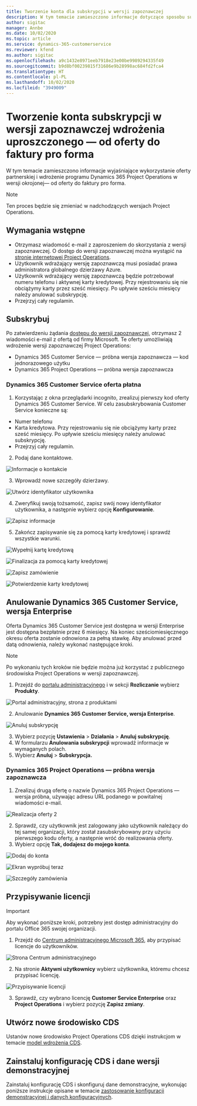 ```yaml
---
title: Tworzenie konta dla subskrypcji w wersji zapoznawczej
description: W tym temacie zamieszczono informacje dotyczące sposobu subskrypcji programu Project Operations w wersji okrojonej— od oferty do faktury pro forma.
author: sigitac
manager: Annbe
ms.date: 10/02/2020
ms.topic: article
ms.service: dynamics-365-customerservice
ms.reviewer: kfend
ms.author: sigitac
ms.openlocfilehash: a9c1432e8971eeb7918e23e00be9989294335f49
ms.sourcegitcommit: b9d8bf00239815f31686e9b28998ac684fd2fca4
ms.translationtype: HT
ms.contentlocale: pl-PL
ms.lasthandoff: 10/02/2020
ms.locfileid: "3949009"
---
```

# <a name="sign-up-for-a-preview-subscription-for-lite-deployment--deal-to-proforma-invoicing"></a>Tworzenie konta subskrypcji w wersji zapoznawczej wdrożenia uproszczonego — od oferty do faktury pro forma

W tym temacie zamieszczono informacje wyjaśniające wykorzystanie oferty partnerskiej i wdrożenie programu Dynamics 365 Project Operations w wersji okrojonej— od oferty do faktury pro forma.

> [!NOTE]
> Ten proces będzie się zmieniać w nadchodzących wersjach Project Operations.

## <a name="prerequisites"></a>Wymagania wstępne

- Otrzymasz wiadomość e-mail z zaproszeniem do skorzystania z wersji zapoznawczej. O dostęp do wersji zapoznawczej można wystąpić na [stronie internetowej Project Operations](https://dynamics.microsoft.com/en-us/project-operations/overview/).
- Użytkownik wdrażający wersję zapoznawczą musi posiadać prawa administratora globalnego dzierżawy Azure.
- Użytkownik wdrażający wersję zapoznawczą będzie potrzebował numeru telefonu i aktywnej karty kredytowej. Przy rejestrowaniu się nie obciążymy karty przez sześć miesięcy. Po upływie sześciu miesięcy należy anulować subskrypcję. 
- Przejrzyj cały regulamin.

## <a name="subscribe"></a>Subskrybuj

Po zatwierdzeniu żądania [dostępu do wersji zapoznawczej](https://forms.office.com/FormsPro/Pages/ResponsePage.aspx?id=v4j5cvGGr0GRqy180BHbR56j8lZs0FdAvwT75_WNFyxUMkRDV1NYQU5TNjE2VjhKOVBUNVg2R0s1NC4u), otrzymasz 2 wiadomości e-mail z ofertą od firmy Microsoft. Te oferty umożliwiają wdrożenie wersji zapoznawczej Project Operations:

- Dynamics 365 Customer Service — próbna wersja zapoznawcza — kod jednorazowego użytku
- Dynamics 365 Project Operations — próbna wersja zapoznawcza

### <a name="dynamics-365-customer-service-paid-offer"></a>Dynamics 365 Customer Service oferta płatna

1. Korzystając z okna przeglądarki incognito, zrealizuj pierwszy kod oferty Dynamics 365 Customer Service. W celu zasubskrybowania Customer Service konieczne są:

- Numer telefonu
- Karta kredytowa. Przy rejestrowaniu się nie obciążymy karty przez sześć miesięcy. Po upływie sześciu miesięcy należy anulować subskrypcję.
- Przejrzyj cały regulamin.

2. Podaj dane kontaktowe.

![Informacje o kontakcie](./media/1ContactInformation.png)

3. Wprowadź nowe szczegóły dzierżawy.

![Utwórz identyfikator użytkownika](./media/2CreateUserID.png)

4. Zweryfikuj swoją tożsamość, zapisz swój nowy identyfikator użytkownika, a następnie wybierz opcję **Konfigurowanie**.

![Zapisz informacje](./media/3SaveInfo.png)

5. Zakończ zapisywanie się za pomocą karty kredytowej i sprawdź wszystkie warunki. 

![Wypełnij kartę kredytową](./media/4CompleteCreditCard.png)

![Finalizacja za pomocą karty kredytowej](./media/5CreditCardCheckout.png)

![Zapisz zamówienie](./media/6SaveOrder.png)

![Potwierdzenie karty kredytowej](./media/7Confirmation.png)

## <a name="cancel-the-dynamics-365-customer-service-enterprise-offer"></a>Anulowanie Dynamics 365 Customer Service, wersja Enterprise

Oferta Dynamics 365 Customer Service jest dostępna w wersji Enterprise jest dostępna bezpłatnie przez 6 miesięcy. Na koniec sześciomiesięcznego okresu oferta zostanie odnowiona za pełną stawkę. Aby anulować przed datą odnowienia, należy wykonać następujące kroki. 

> [!NOTE]
> Po wykonaniu tych kroków nie będzie można już korzystać z publicznego środowiska Project Operations w wersji zapoznawczej.

1. Przejdź do [portalu administracyjnego](https://admin.microsoft.com/) i w sekcji **Rozliczanie** wybierz **Produkty**.

![Portal administracyjny, strona z produktami](./media/8AdminPortal.png)

2. Anulowanie **Dynamics 365 Customer Service, wersja Enterprise**.

![Anuluj subskrypcję](./media/9CancelSubscription.png)

3. Wybierz pozycję **Ustawienia** > **Działania** > **Anuluj subskrypcję**.
4. W formularzu **Anulowania subskrypcji** wprowadź informacje w wymaganych polach.
5. Wybierz **Anuluj** > **Subskrypcja.**

### <a name="dynamics-365-project-operations--preview-trial"></a>Dynamics 365 Project Operations — próbna wersja zapoznawcza

1. Zrealizuj drugą ofertę o nazwie Dynamics 365 Project Operations — wersja próbna, używając adresu URL podanego w powitalnej wiadomości e-mail.

![Realizacja oferty 2](./media/10RedeemOffer2.png)

2. Sprawdź, czy użytkownik jest zalogowany jako użytkownik należący do tej samej organizacji, który został zasubskrybowany przy użyciu pierwszego kodu oferty, a następnie wróć do realizowania oferty. 
3. Wybierz opcję **Tak, dodajesz do mojego konta**.

![Dodaj do konta](./media/11AddToAccount.png)

![Ekran wypróbuj teraz](./media/12TryNow.png)

![Szczegóły zamówienia](./media/13Confirmation.png)

## <a name="assign-licenses"></a>Przypisywanie licencji

> [!IMPORTANT]
> Aby wykonać poniższe kroki, potrzebny jest dostęp administracyjny do portalu Office 365 swojej organizacji.

1. Przejdź do [Centrum administracyjnego Microsoft 365](https://portal.office.com/), aby przypisać licencje do użytkowników.

![Strona Centrum administracyjnego](./media/14AdminPortal.png)

2. Na stronie **Aktywni użytkownicy** wybierz użytkownika, któremu chcesz przypisać licencję.

![Przypisywanie licencji](./media/15AssignLicenses.png)

3. Sprawdź, czy wybrano licencję **Customer Service Enterprise** oraz **Project Operations** i wybierz pozycję **Zapisz zmiany**.

## <a name="create-a-new-cds-environment"></a>Utwórz nowe środowisko CDS

Ustanów nowe środowisko Project Operations CDS dzięki instrukcjom w temacie [model wdrożenia CDS](lite-deployment.md).

## <a name="install-a-cds-configuration-and-setup-demo-data"></a>Zainstaluj konfigurację CDS i dane wersji demonstracyjnej

Zainstaluj konfigurację CDS i skonfiguruj dane demonstracyjne, wykonując poniższe instrukcje opisane w temacie [zastosowanie konfiguracji demonstracyjnej i danych konfiguracyjnych](lite-apply-demo-setup-config-data.md).
